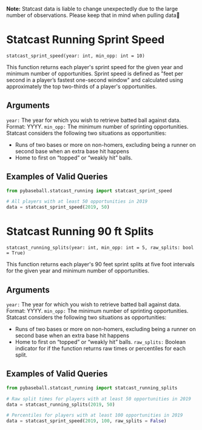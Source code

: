 
**Note:** Statcast data is liable to change unexpectedly due to the large number of observations. Please keep that in mind when pulling data

# Statcast Running Sprint Speed
`statcast_sprint_speed(year: int, min_opp: int = 10)`

This function returns each player's sprint speed for the given year and minimum number of opportunities. Sprint speed is defined as "feet per second in a player’s fastest one-second window" and calculated using approximately the top two-thirds of a player's opportunities.

## Arguments
`year:` The year for which you wish to retrieve batted ball against data. Format: YYYY.
`min_opp:` The minimum number of sprinting opportunities. Statcast considers the following two situations as opportunities:
- Runs of two bases or more on non-homers, excluding being a runner on second base when an extra base hit happens
- Home to first on “topped” or “weakly hit” balls.

## Examples of Valid Queries
```python
from pybaseball.statcast_running import statcast_sprint_speed

# All players with at least 50 opportunities in 2019
data = statcast_sprint_speed(2019, 50)
```

# Statcast Running 90 ft Splits
`statcast_running_splits(year: int, min_opp: int = 5, raw_splits: bool = True)`

This function returns each player's 90 feet sprint splits at five foot intervals for the given year and minimum number of opportunities.

## Arguments
`year:` The year for which you wish to retrieve batted ball against data. Format: YYYY.
`min_opp:` The minimum number of sprinting opportunities. Statcast considers the following two situations as opportunities:
- Runs of two bases or more on non-homers, excluding being a runner on second base when an extra base hit happens
- Home to first on “topped” or “weakly hit” balls.
`raw_splits:` Boolean indicator for if the function returns raw times or percentiles for each split.

## Examples of Valid Queries
```python
from pybaseball.statcast_running import statcast_running_splits

# Raw split times for players with at least 50 opportunities in 2019
data = statcast_running_splits(2019, 50)

# Percentiles for players with at least 100 opportunities in 2019
data = statcast_sprint_speed(2019, 100, raw_splits = False)
```
